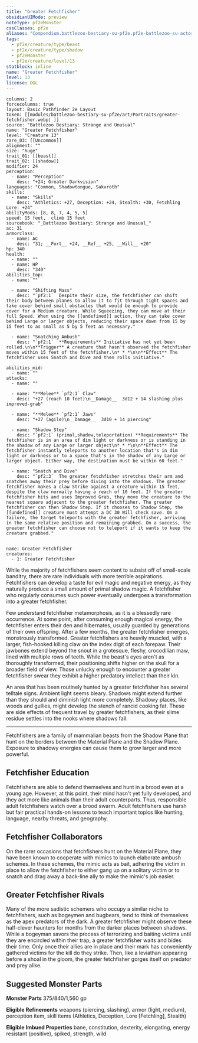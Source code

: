 ```yaml
---
title: "Greater Fetchfisher"
obsidianUIMode: preview
noteType: pf2eMonster
cssClasses: pf2e
aliases: "Compendium.battlezoo-bestiary-su-pf2e.pf2e-battlezoo-su-actors.Actor.yNbfj5VGFuPn8MpG" 
tags:
  - pf2e/creature/type/beast
  - pf2e/creature/type/shadow
  - pf2eMonster
  - pf2e/creature/level/13
statblock: inline
name: "Greater Fetchfisher"
level: 13
license: OGL
---
```


```statblock
columns: 2
forcecolumns: true
layout: Basic Pathfinder 2e Layout
token: [[modules/battlezoo-bestiary-su-pf2e/art/Portraits/greater-fetchfisher.webp| ]]
source: "Battlezoo Bestiary: Strange and Unusual"
name: "Greater Fetchfisher"
level: "Creature 13"
rare_03: [[Uncommon]]
alignment: ""
size: "huge"
trait_01: [[beast]]
trait_02: [[shadow]]
modifier: 24
perception:
  - name: "Perception"
    desc: "+24; Greater Darkvision"
languages: "Common, Shadowtongue, Sakvroth"
skills:
  - name: "Skills"
    desc: "Athletics: +27, Deception: +24, Stealth: +30, Fetchling Lore: +24"
abilityMods: [8, 8, 7, 4, 5, 5]
speed: 15 feet,  climb 15 feet
sourcebook: "_Battlezoo Bestiary: Strange and Unusual_"
ac: 31
armorclass:
  - name: AC
    desc: "31; __Fort__ +24, __Ref__ +25, __Will__ +20"
hp: 340
health:
  - name: ""
  - name: HP
    desc: "340"
abilities_top:
  - name: ""

  - name: "Shifting Mass"
    desc: "`pf2:1`  Despite their size, the fetchfisher can shift their body between planes to allow it to fit through tight spaces and take cover behind small obstacles that would be enough to provide cover for a Medium creature. While Squeezing, they can move at their full Speed. When using the [[undefined]] action, they can take cover behind Large or larger objects, reducing their space down from 15 by 15 feet to as small as 5 by 5 feet as necessary."

  - name: "Snatching Ambush"
    desc: "`pf2:1`  **Requirements** Initiative has not yet been rolled.\n\n**Trigger** A creature that hasn't observed the fetchfisher moves within 15 feet of the fetchfisher.\n* * *\n\n**Effect** The fetchfisher uses Snatch and Dive and then rolls initiative."

abilities_mid:
  - name: ""
attacks:
  - name: ""

  - name: "**Melee** `pf2:1` Claw"
    desc: "+27 (reach 10 feet)\n__Damage__  3d12 + 14 slashing plus improved-grab"

  - name: "**Melee** `pf2:1` Jaws"
    desc: "+27 (agile)\n__Damage__  3d10 + 14 piercing"

  - name: "Shadow Step"
    desc: "`pf2:1` (primal,shadow,teleportation) **Requirements** The fetchfisher is in an area of dim light or darkness or is standing in the shadow of any Large or larger object\n* * *\n\n**Effect** The fetchfisher instantly teleports to another location that's in dim light or darkness or to a space that's in the shadow of any Large or larger object. Either way, the destination must be within 60 feet."

  - name: "Snatch and Dive"
    desc: "`pf2:3`  The greater fetchfisher stretches their arm and snatches away their prey before diving into the shadows. The greater fetchfisher makes a claw Strike against a creature within 15 feet, despite the claw normally having a reach of 10 feet. If the greater fetchfisher hits and uses Improved Grab, they move the creature to the nearest square adjacent to the greater fetchfisher. The greater fetchfisher can then Shadow Step. If it chooses to Shadow Step, the [[undefined]] creature must attempt a DC 30 Will check save. On a failure, the target teleports with the greater fetchfisher, arriving in the same relative position and remaining grabbed. On a success, the greater fetchfisher can choose not to teleport if it wants to keep the creature grabbed."
 
```

```encounter-table
name: Greater Fetchfisher
creatures:
  - 1: Greater Fetchfisher
```



While the majority of fetchfishers seem content to subsist off of small-scale banditry, there are rare individuals with more terrible aspirations. Fetchfishers can develop a taste for evil magic and negative energy, as they naturally produce a small amount of primal shadow magic. A fetchfisher who regularly consumes such power eventually undergoes a transformation into a greater fetchfisher.

Few understand fetchfisher metamorphosis, as it is a blessedly rare occurrence. At some point, after consuming enough magical energy, the fetchfisher enters their den and hibernates, usually guarded by generations of their own offspring. After a few months, the greater fetchfisher emerges, monstrously transformed. Greater fetchfishers are heavily muscled, with a larger, fish-hooked killing claw on the index digit of each forepaw. Their jawbones extend beyond the snout in a grotesque, fleshy, crocodilian maw, lined with multiple rows of teeth. While the beast's eyes aren't as thoroughly transformed, their positioning shifts higher on the skull for a broader field of view. Those unlucky enough to encounter a greater fetchfisher swear they exhibit a higher predatory intellect than their kin.

An area that has been routinely hunted by a greater fetchfisher has several telltale signs. Ambient light seems bleary. Shadows might extend further than they should and diminish light more completely. Shadowy places, like woods and gullies, might develop the stench of rancid cooking fat. These are side effects of frequent travel by greater fetchfishers, as their slime residue settles into the nooks where shadows fall.

* * *

Fetchfishers are a family of mammalian beasts from the Shadow Plane that hunt on the borders between the Material Plane and the Shadow Plane. Exposure to shadowy energies can cause them to grow larger and more powerful.

## Fetchfisher Education

Fetchfishers are able to defend themselves and hunt in a brood even at a young age. However, at this point, their mind hasn't yet fully developed, and they act more like animals than their adult counterparts. Thus, responsible adult fetchfishers watch over a brood swarm. Adult fetchfishers use harsh but fair practical hands-on lessons to teach important topics like hunting, language, nearby threats, and geography.

## Fetchfisher Collaborators

On the rarer occasions that fetchfishers hunt on the Material Plane, they have been known to cooperate with mimics to launch elaborate ambush schemes. In these schemes, the mimic acts as bait, adhering the victim in place to allow the fetchfisher to either gang up on a solitary victim or to snatch and drag away a back-line ally to make the mimic's job easier.

## Greater Fetchfisher Rivals

Many of the more sadistic schemers who occupy a similar niche to fetchfishers, such as bogeymen and bugbears, tend to think of themselves as the apex predators of the dark. A greater fetchfisher might observe these half-clever haunters for months from the darker places between shadows. While a bogeyman savors the process of terrorizing and baiting victims until they are encircled within their trap, a greater fetchfisher waits and bides their time. Only once their allies are in place and their mark has conveniently gathered victims for the kill do they strike. Then, like a leviathan appearing before a shoal in the gloom, the greater fetchfisher gorges itself on predator and prey alike.

## Suggested Monster Parts

**Monster Parts** 375/840/1,560 gp

**Eligible Refinements** weapons (piercing, slashing), armor (light, medium), perception item, skill items (Athletics, Deception, Lore \[Fetchling\], Stealth)

**Eligible Imbued Properties** bane, constitution, dexterity, elongating, energy resistant (positive), spiked, strength, wild
